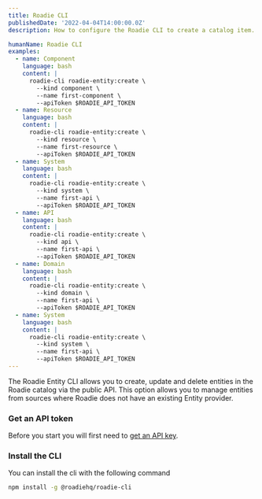 ```yaml
---
title: Roadie CLI
publishedDate: '2022-04-04T14:00:00.0Z'
description: How to configure the Roadie CLI to create a catalog item.

humanName: Roadie CLI
examples:
  - name: Component
    language: bash
    content: |
      roadie-cli roadie-entity:create \
        --kind component \
        --name first-component \
        --apiToken $ROADIE_API_TOKEN
  - name: Resource
    language: bash
    content: |
      roadie-cli roadie-entity:create \
        --kind resource \
        --name first-resource \
        --apiToken $ROADIE_API_TOKEN
  - name: System
    language: bash
    content: |
      roadie-cli roadie-entity:create \
        --kind system \
        --name first-api \
        --apiToken $ROADIE_API_TOKEN
  - name: API
    language: bash
    content: |
      roadie-cli roadie-entity:create \
        --kind api \
        --name first-api \
        --apiToken $ROADIE_API_TOKEN
  - name: Domain
    language: bash
    content: |
      roadie-cli roadie-entity:create \
        --kind domain \
        --name first-api \
        --apiToken $ROADIE_API_TOKEN
  - name: System
    language: bash
    content: |
      roadie-cli roadie-entity:create \
        --kind system \
        --name first-api \
        --apiToken $ROADIE_API_TOKEN
---
```


The Roadie Entity CLI allows you to create, update and delete entities in the Roadie catalog via the public API. This option allows you to manage entities from sources where Roadie does not have an existing Entity provider.

### Get an API token

Before you start you will first need to [get an API key](/docs/api/authorization/).

### Install the CLI

You can install the cli with the following command
```bash
npm install -g @roadiehq/roadie-cli
```
